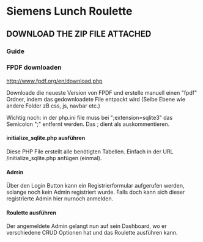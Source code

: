 # Siemens Lunch Roulette

## DOWNLOAD THE ZIP FILE ATTACHED

### Guide

### FPDF downloaden

http://www.fpdf.org/en/download.php

Downloade die neueste Version von FPDF und erstelle manuell einen "fpdf" Ordner, indem das gedownloadete File entpackt wird (Selbe Ebene wie andere Folder zB css, js, navbar etc.)

Wichtig noch: in der php.ini file muss bei ";extension=sqlite3" das Semicolon ";" entfernt werden. Das ; dient als auskommentieren.

#### initialize_sqlite.php ausführen

Diese PHP File erstellt alle benötigten Tabellen.
Einfach in der URL /initialize_sqlite.php anfügen (einmal).

#### Admin

Über den Login Button kann ein Registrierformular aufgerufen werden, solange noch kein Admin registriert wurde. Falls doch kann sich dieser registrierte Admin hier nurnoch anmelden.

#### Roulette ausführen

Der angemeldete Admin gelangt nun auf sein Dashboard, wo er verschiedene CRUD Optionen hat und das Roulette ausführen kann.
